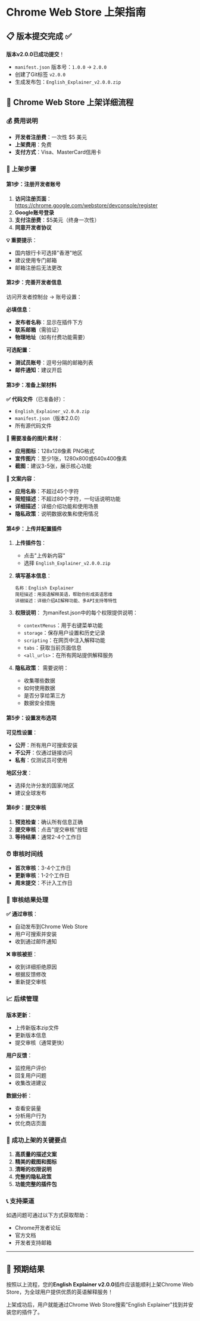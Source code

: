 # Chrome Web Store 上架指南

## 📋 版本提交完成 ✅

**版本v2.0.0已成功提交**！
- `manifest.json` 版本号：`1.0.0` → `2.0.0`
- 创建了Git标签 `v2.0.0`
- 生成发布包：`English_Explainer_v2.0.0.zip`

## 🏪 Chrome Web Store 上架详细流程

### 💰 费用说明
- **开发者注册费**：一次性 $5 美元
- **上架费用**：免费
- **支付方式**：Visa、MasterCard信用卡

### 🚀 上架步骤

#### 第1步：注册开发者账号
1. **访问注册页面**：https://chrome.google.com/webstore/devconsole/register
2. **Google账号登录**
3. **支付注册费**：$5美元（终身一次性）
4. **同意开发者协议**

**💡 重要提示**：
- 国内银行卡可选择"香港"地区
- 建议使用专门邮箱
- 邮箱注册后无法更改

#### 第2步：完善开发者信息
访问开发者控制台 → 账号设置：

**必填信息**：
- **发布者名称**：显示在插件下方
- **联系邮箱**（需验证）
- **物理地址**（如有付费功能需要）

**可选配置**：
- **测试员账号**：逗号分隔的邮箱列表
- **邮件通知**：建议开启

#### 第3步：准备上架材料

**✅ 代码文件**（已准备好）：
- `English_Explainer_v2.0.0.zip`
- `manifest.json`（版本2.0.0）
- 所有源代码文件

**📸 需要准备的图片素材**：
- **应用图标**：128x128像素 PNG格式
- **宣传图片**：至少1张，1280x800或640x400像素
- **截图**：建议3-5张，展示核心功能

**📝 文案内容**：
- **应用名称**：不超过45个字符
- **简短描述**：不超过80个字符，一句话说明功能
- **详细描述**：详细介绍功能和使用场景
- **隐私政策**：说明数据收集和使用情况

#### 第4步：上传并配置插件

1. **上传插件包**：
   - 点击"上传新内容"
   - 选择 `English_Explainer_v2.0.0.zip`

2. **填写基本信息**：
   ```
   名称：English Explainer
   简短描述：用英语解释英语，帮助你形成英语思维
   详细描述：详细介绍AI解释功能、多API支持等特性
   ```

3. **权限说明**：
   为manifest.json中的每个权限提供说明：
   - `contextMenus`：用于右键菜单功能
   - `storage`：保存用户设置和历史记录
   - `scripting`：在网页中注入解释功能
   - `tabs`：获取当前页面信息
   - `<all_urls>`：在所有网站提供解释服务

4. **隐私政策**：
   需要说明：
   - 收集哪些数据
   - 如何使用数据
   - 是否分享给第三方
   - 数据安全措施

#### 第5步：设置发布选项

**可见性设置**：
- **公开**：所有用户可搜索安装
- **不公开**：仅通过链接访问
- **私有**：仅测试员可使用

**地区分发**：
- 选择允许分发的国家/地区
- 建议全球发布

#### 第6步：提交审核

1. **预览检查**：确认所有信息正确
2. **提交审核**：点击"提交审核"按钮
3. **等待结果**：通常2-4个工作日

### ⏰ 审核时间线

- **首次审核**：3-4个工作日
- **更新审核**：1-2个工作日
- **周末提交**：不计入工作日

### 🔄 审核结果处理

**✅ 通过审核**：
- 自动发布到Chrome Web Store
- 用户可搜索并安装
- 收到通过邮件通知

**❌ 审核被拒**：
- 收到详细拒绝原因
- 根据反馈修改
- 重新提交审核

### 📈 后续管理

**版本更新**：
- 上传新版本zip文件
- 更新版本信息
- 提交审核（通常更快）

**用户反馈**：
- 监控用户评价
- 回复用户问题
- 收集改进建议

**数据分析**：
- 查看安装量
- 分析用户行为
- 优化商店页面

### 🎯 成功上架的关键要点

1. **高质量的描述文案**
2. **精美的截图和图标**
3. **清晰的权限说明**
4. **完整的隐私政策**
5. **功能完整的插件包**

### 📞 支持渠道

如遇问题可通过以下方式获取帮助：
- Chrome开发者论坛
- 官方文档
- 开发者支持邮箱

---

## 🎉 预期结果

按照以上流程，您的**English Explainer v2.0.0**插件应该能顺利上架Chrome Web Store，为全球用户提供优质的英语解释服务！

上架成功后，用户就能通过Chrome Web Store搜索"English Explainer"找到并安装您的插件了。 